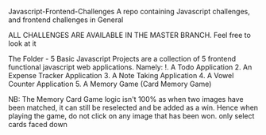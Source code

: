 Javascript-Frontend-Challenges
A repo containing Javascript challenges, and frontend challenges in General

ALL CHALLENGES ARE AVAILABLE IN THE MASTER BRANCH. Feel free to look at it

The Folder - 5 Basic Javascript Projects are a collection of 5 frontend functional javascript web applications. Namely: !. A Todo Application 2. An Expense Tracker Application 3. A Note Taking Application 4. A Vowel Counter Application 5. A Memory Game (Card Memory Game)

NB: The Memory Card Game logic isn't 100% as when two images have been matched, it can still be reselected and be added as a win. Hence when playing the game, do not click on any image that has been won. only select cards faced down

